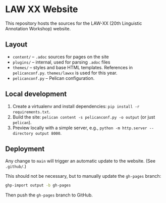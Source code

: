 # LAW XX Website

This repository hosts the sources for the LAW-XX (20th Linguistic Annotation Workshop) website.

## Layout

- `content/` – `.adoc` sources for pages on the site
- `plugins/` – internal, used for parsing `.adoc` files
- `themes/` – styles and base HTML templates. References in `pelicanconf.py`. `themes/lawxx` is used for this year.
- `pelicanconf.py` – Pelican configuration.

## Local development

1. Create a virtualenv and install dependencies: `pip install -r requirements.txt`.
2. Build the site: `pelican content -s pelicanconf.py -o output` (or just `pelican`).
3. Preview locally with a simple server, e.g., `python -m http.server --directory output 8000`.

## Deployment

Any change to `main` will trigger an automatic update to the website.
(See `.github/`.)

This should not be necessary, but to manually update the `gh-pages` branch:

```bash
ghp-import output -b gh-pages
```

Then push the `gh-pages` branch to GitHub.
